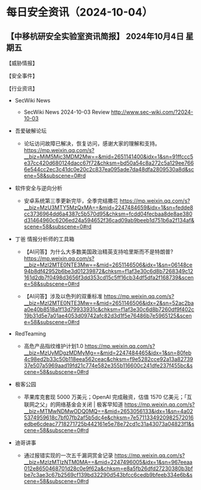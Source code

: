 # 每日安全资讯（2024-10-04）

【中移杭研安全实验室资讯简报】
2024年10月4日 星期五
---------------------------
【威胁情报】

【安全事件】

【行业资讯】

- SecWiki News
  - SecWiki News 2024-10-03 Review
http://www.sec-wiki.com/?2024-10-03

- 吾爱破解论坛
  - 论坛访问故障已解决，恢复访问，感谢大家的理解和支持。
https://mp.weixin.qq.com/s?__biz=MjM5Mjc3MDM2Mw==&mid=2651141400&idx=1&sn=91ffccc5e37cc420d680124dacc67f72&chksm=bd50a54c8a272c5a129ee7666e544cc2ec3c41dc0e20c2c837ea095ade7da48dfa2809530a8d&scene=58&subscene=0#rd

- 软件安全与逆向分析
  - 安卓系统第三季更新完毕，全季完结撒花
https://mp.weixin.qq.com/s?__biz=MzU3MTY5MzQxMA==&mid=2247484659&idx=1&sn=fedde8cc3736964dd6a4387c5b570d95&chksm=fcdd04fecbaa8de8ae380d31464960c6206ed24a594652f36cad09ab9beeb1d751b6a2f134af&scene=58&subscene=0#rd

- 丁爸 情报分析师的工具箱
  - 【AI问答】为什么大多数美国政治精英支持哈里斯而不是特朗普?
https://mp.weixin.qq.com/s?__biz=MzI2MTE0NTE3Mw==&mid=2651146506&idx=1&sn=06148ce94b8df42952b6be3d01239872&chksm=f1af3e30c6d8b7268349c12161d2db7f0498d3656f3dd353cd15c5ff16cb34df5dfa2f168739&scene=58&subscene=0#rd

  - 【AI问答】涉及以色列的双重标准
https://mp.weixin.qq.com/s?__biz=MzI2MTE0NTE3Mw==&mid=2651146506&idx=2&sn=52ac2baa0e40b8518a1f13d79933931c&chksm=f1af3e30c6d8b7260df9f402c19b31d5e7a01ae4053d09742afc82d3d1f5e76486b7e5965125&scene=58&subscene=0#rd

- RedTeaming
  - 高危产品指纹维护计划1.0
https://mp.weixin.qq.com/s?__biz=MzUyMDgzMDMyMg==&mid=2247484465&idx=1&sn=80feb4c98ed2b33c50b118eea562ceac&chksm=f9e5282cce92a13a8273937e507a5969aad19fd21c774e582e355b116600c241dfe237f455bc&scene=58&subscene=0#rd

- 极客公园
  - 苹果库克套现 5000 万美元；OpenAI 完成融资，估值 1570 亿美元；「互联网之父」的网络基金会关闭 | 极客早知道
https://mp.weixin.qq.com/s?__biz=MTMwNDMwODQ0MQ==&mid=2653056133&idx=1&sn=4a025374959618c7bf07fb2af5b5dc4e&chksm=7e5711334920982572016edbe6cdeac7718271725b442161e5e78e72cd1c31a43073a04823f1&scene=58&subscene=0#rd

- 迪哥讲事
  - 通过报错实现的一次五千漏洞赏金记录
https://mp.weixin.qq.com/s?__biz=MzIzMTIzNTM0MA==&mid=2247496005&idx=1&sn=967eeaa012e8650468701d28c0e9f62a&chksm=e8a5fb26dfd27230380b3bfbe7c3ae3c67b2569cf139bd32290d543bfcc6cedb9bfeeb334e6b&scene=58&subscene=0#rd


